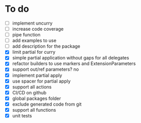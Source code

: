 # To do

- [ ] implement uncurry
- [ ] increase code coverage
- [ ] pipe function
- [ ] add examples to use
- [ ] add description for the package
- [x] limit partial for curry
- [x] simple partial application without gaps for all delegates
- [x] refactor builders to use markers and ExtensionParameters
- [x] support out/ref parameters? no
- [x] implement partial apply
- [x] use spacer for partial apply
- [x] support all actions
- [x] CI/CD on github
- [x] global packages folder
- [x] exclude generated code from git
- [x] support all functions
- [x] unit tests
